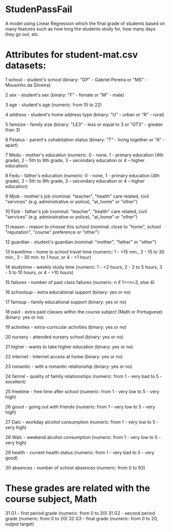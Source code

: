 # StudenPassFail
A model using Linear Regression which the final grade of students based on many features such as how long the students study for, how many days they go out, etc.
# Attributes for student-mat.csv datasets:

1 school - student's school (binary: "GP" - Gabriel Pereira or "MS" - Mousinho da Silveira)

2 sex - student's sex (binary: "F" - female or "M" - male)

3 age - student's age (numeric: from 15 to 22)

4 address - student's home address type (binary: "U" - urban or "R" - rural)

5 famsize - family size (binary: "LE3" - less or equal to 3 or "GT3" - greater than 3)

6 Pstatus - parent's cohabitation status (binary: "T" - living together or "A" - apart)

7 Medu - mother's education (numeric: 0 - none,  1 - primary education (4th grade), 2 – 5th to 9th grade, 3 – secondary education or 4 – higher education)

8 Fedu - father's education (numeric: 0 - none,  1 - primary education (4th grade), 2 – 5th to 9th grade, 3 – secondary education or 4 – higher education)

9 Mjob - mother's job (nominal: "teacher", "health" care related, civil "services" (e.g. administrative or police), "at_home" or "other")

10 Fjob - father's job (nominal: "teacher", "health" care related, civil "services" (e.g. administrative or police), "at_home" or "other")

11 reason - reason to choose this school (nominal: close to "home", school "reputation", "course" preference or "other")

12 guardian - student's guardian (nominal: "mother", "father" or "other")

13 traveltime - home to school travel time (numeric: 1 - <15 min., 2 - 15 to 30 min., 3 - 30 min. to 1 hour, or 4 - >1 hour)

14 studytime - weekly study time (numeric: 1 - <2 hours, 2 - 2 to 5 hours, 3 - 5 to 10 hours, or 4 - >10 hours)

15 failures - number of past class failures (numeric: n if 1<=n<3, else 4)

16 schoolsup - extra educational support (binary: yes or no)

17 famsup - family educational support (binary: yes or no)

18 paid - extra paid classes within the course subject (Math or Portuguese) (binary: yes or no)

19 activities - extra-curricular activities (binary: yes or no)

20 nursery - attended nursery school (binary: yes or no)

21 higher - wants to take higher education (binary: yes or no)

22 internet - Internet access at home (binary: yes or no)

23 romantic - with a romantic relationship (binary: yes or no)

24 famrel - quality of family relationships (numeric: from 1 - very bad to 5 - excellent)

25 freetime - free time after school (numeric: from 1 - very low to 5 - very high)

26 goout - going out with friends (numeric: from 1 - very low to 5 - very high)

27 Dalc - workday alcohol consumption (numeric: from 1 - very low to 5 - very high)

28 Walc - weekend alcohol consumption (numeric: from 1 - very low to 5 - very high)

29 health - current health status (numeric: from 1 - very bad to 5 - very good)

30 absences - number of school absences (numeric: from 0 to 93)

# These grades are related with the course subject, Math 
31 G1 - first period grade (numeric: from 0 to 20)
31 G2 - second period grade (numeric: from 0 to 20)
32 G3 - final grade (numeric: from 0 to 20, output target)
